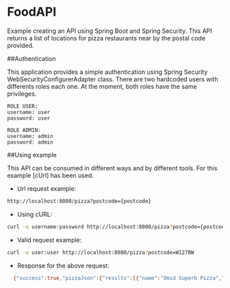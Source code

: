# FoodAPI

Example creating an API using Spring Boot and Spring Security. This API returns a list of locations for pizza restaurants near by the postal code provided.

##Authentication

This application provides a simple authentication using Spring Security WebSecurityConfigurerAdapter class. There are two hardcoded users with differents roles each one. At the moment, both roles have the same privileges.

    ROLE USER:
    username: user
    password: user
    
    ROLE ADMIN:
    username: admin
    password: admin
    
##Using example

This API can be consumed in different ways and by different tools. For this example [cUrl] has been used.

  - Url request example:
  ```sh
  http://localhost:8080/pizza?postcode={postcode}
  ```

  - Using cURL:
  ```sh
  curl -u username:password http://localhost:8080/pizza?postcode={postcode}
  ```
  - Valid request example:
  ```sh
  curl -u user:user http://localhost:8080/pizza?postcode=W127BW
  ```
  
  - Response for the above request:
  
```sh
  {"success":true,"pizzaJson":{"results":[{"name":"Omid Superb Pizza","vicinity":"342 Uxbridge Road, London"},{"name":"Domino's","vicinity":"244 Uxbridge Road, London"},{"name":"Fire & Stone","vicinity":"Ariel Way, London"},{"name":"Pizza Express","vicinity":"Unit 3126, Westfield London Shopping Centre, Ariel Way, London"},{"name":"Pizza Express","vicinity":"7 Rockley Road, Shepherds Bush, London"},{"name":"The Bird In Hand","vicinity":"88 Masbro Road, Masbro Road, London, Brook Green, Kensington"},{"name":"Zizinia","vicinity":"95 Bloemfontein Road, London"},{"name":"Dolce Olivia","vicinity":"106 Goldhawk Road, London"},{"name":"Olivia Pizza","vicinity":"147 Askew Road, London"},{"name":"Pizza Corner","vicinity":"276 Uxbridge Road, London"},{"name":"Florence Pizza","vicinity":"186 Du Cane Road, London"},{"name":"Notting Dale Pizza","vicinity":"92-94 Bramley Road, London"},{"name":"Pizza Royal","vicinity":"68 Richmond Way, London"}]}}
  ```






